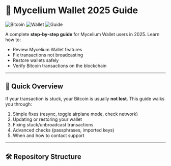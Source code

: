 # 🚀 Mycelium Wallet 2025 Guide

![Bitcoin](https://img.shields.io/badge/Bitcoin-BTC-orange) ![Wallet](https://img.shields.io/badge/Wallet-Mycelium-blue) ![Guide](https://img.shields.io/badge/Guide-2025-brightgreen)

A complete **step-by-step guide** for Mycelium Wallet users in 2025. Learn how to:

- Review Mycelium Wallet features
- Fix transactions not broadcasting
- Restore wallets safely
- Verify Bitcoin transactions on the blockchain

---

## 📌 Quick Overview

If your transaction is stuck, your Bitcoin is usually **not lost**. This guide walks you through:

1. Simple fixes (resync, toggle airplane mode, check network)  
2. Updating or restoring your wallet  
3. Fixing stuck/unbroadcast transactions  
4. Advanced checks (passphrases, imported keys)  
5. When and how to contact support

---

## 🛠 Repository Structure

